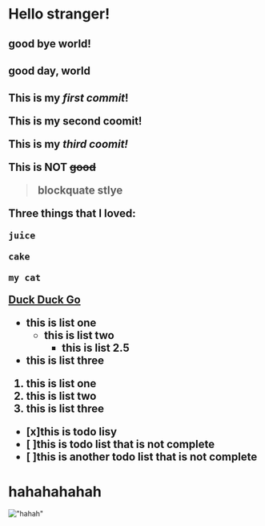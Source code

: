 # Hello stranger! 
## good bye world!
<h2>good day, world<h2>

  This is my *first commit*!
  
  This is my **second** coomit!
 
  This is my ***third coomit!***

  This is NOT ~~good~~
  
  >blockquate stlye

  Three things that I loved:
  ```
  juice
  
  cake
  
  my cat
  ```

  [Duck Duck Go](https//duck.com)

  - this is list one
    - this is list two
      - this is list 2.5
  - this is list three 

  1. this is list one
  2. this is list two
  3. this is list three

- [x]this is todo lisy
- [ ]this is todo list that is not complete
- [ ]this is another todo list that is not complete  

        
# hahahahahah        
!["hahah"](https://d17fnq9dkz9hgj.cloudfront.net/uploads/2012/11/78489432-reading-cats-body-language-632x475.jpg)